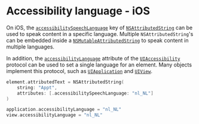# Accessibility language - iOS

On iOS, the [`accessibilitySpeechLanguage`](https://developer.apple.com/documentation/foundation/nsattributedstring/key/1620188-accessibilityspeechlanguage) key of [`NSAttributedString`](https://developer.apple.com/documentation/foundation/nsattributedstring) can be used to speak content in a specific language. Multiple `NSAttributedString`'s can be embedded inside a [`NSMutableAttributedString`](https://developer.apple.com/documentation/foundation/nsmutableattributedstring) to speak content in multiple languages.

In addition, the [`accessibilityLanguage`](https://developer.apple.com/documentation/objectivec/nsobject/1615192-accessibilitylanguage) attribute of the [`UIAccessibility`](https://developer.apple.com/documentation/objectivec/nsobject/uiaccessibility) protocol can be used to set a single language for an element. Many objects implement this protocol, such as [`UIApplication`](https://developer.apple.com/documentation/uikit/uiapplication/) and [`UIView`](https://developer.apple.com/documentation/uikit/uiview/).

```swift
element.attributedText = NSAttributedString(
    string: "Appt",
    attributes: [.accessibilitySpeechLanguage: "nl_NL"]
)

application.accessibilityLanguage = "nl_NL"
view.accessibilityLanguage = "nl_NL"
```
